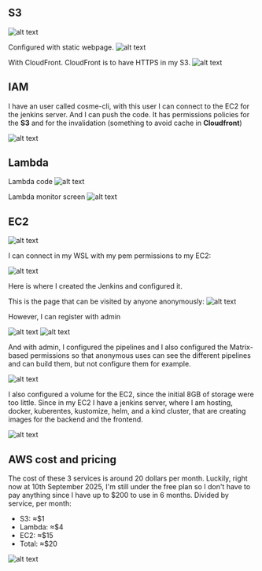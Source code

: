 ## S3
![alt text](./readme-content/aws/s3.png)

Configured with static webpage.
![alt text](./readme-content/aws/s3-static-webpage.png)


With CloudFront. CloudFront is to have HTTPS in my S3.
![alt text](./readme-content/aws/s3-cloudfront.png)

## IAM
I have an user called cosme-cli, with this user I can connect to the EC2 for the jenkins server. And I can push the code. It has permissions policies for the **S3** and for the invalidation (something to avoid cache in **Cloudfront**)

![alt text](./readme-content/aws/iam.png)


## Lambda
Lambda code
![alt text](./readme-content/aws/lambda-code.png)

Lambda monitor screen
![alt text](./readme-content/aws/lambda-monitor.png)

## EC2
![alt text](./readme-content/aws/ec2.png)

I can connect in my WSL with my pem permissions to my EC2:

![alt text](./readme-content/aws/ec2-wsl.png)

Here is where I created the Jenkins and configured it.


This is the page that can be visited by anyone anonymously:
![alt text](./readme-content/aws/ec2-jenkins-anonymous.png)

However, I can register with admin

![alt text](./readme-content/aws/ec2-jenkins-admin-login.png)
![alt text](./readme-content/aws/ec2-jenkins-admin-dashboard.png)

And with admin, I configured the pipelines and I also configured the Matrix-based permissions so that anonymous uses can see the different pipelines and can build them, but not configure them for example.

![alt text](./readme-content/aws/ec2-jenkins-admin-matrix-permissions.png)

I also configured a volume for the EC2, since the initial 8GB of storage were too little. Since in my EC2 I have a jenkins server, where I am hosting, docker, kuberentes, kustomize, helm, and a kind cluster, that are creating images for the backend and the frontend.

![alt text](./readme-content/aws/ec2-volume.png)

## AWS cost and pricing
The cost of these 3 services is around 20 dollars per month. Luckily, right now at 10th September 2025, I'm still under the free plan so I don't have to pay anything since I have up to $200 to use in 6 months. Divided by service, per month:

- S3: ≈$1
- Lambda: ≈$4
- EC2: ≈$15
- Total: ≈$20

![alt text](./readme-content/aws/aws-cost-and-pricing.png)